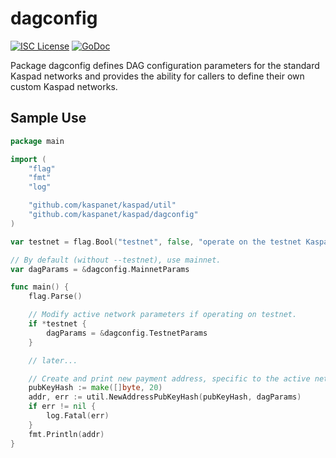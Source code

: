 dagconfig
========

[![ISC License](http://img.shields.io/badge/license-ISC-blue.svg)](http://copyfree.org)
[![GoDoc](https://img.shields.io/badge/godoc-reference-blue.svg)](http://godoc.org/github.com/kaspanet/kaspad/dagconfig)

Package dagconfig defines DAG configuration parameters for the standard
Kaspad networks and provides the ability for callers to define their own custom
Kaspad networks.

## Sample Use

```Go
package main

import (
	"flag"
	"fmt"
	"log"

	"github.com/kaspanet/kaspad/util"
	"github.com/kaspanet/kaspad/dagconfig"
)

var testnet = flag.Bool("testnet", false, "operate on the testnet Kaspa network")

// By default (without --testnet), use mainnet.
var dagParams = &dagconfig.MainnetParams

func main() {
	flag.Parse()

	// Modify active network parameters if operating on testnet.
	if *testnet {
		dagParams = &dagconfig.TestnetParams
	}

	// later...

	// Create and print new payment address, specific to the active network.
	pubKeyHash := make([]byte, 20)
	addr, err := util.NewAddressPubKeyHash(pubKeyHash, dagParams)
	if err != nil {
		log.Fatal(err)
	}
	fmt.Println(addr)
}
```
